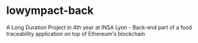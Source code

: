 # lowympact-back
A Long Duration Project in 4th year at INSA Lyon - Back-end part of a food traceability application on top of Ethereum's blockchain
